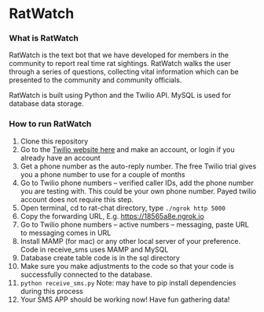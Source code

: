 # RatWatch

### What is RatWatch

RatWatch is the text bot that we have developed for members in the community to report real time rat sightings. RatWatch walks the user through a series of questions, collecting vital information which can be presented to the community and community officials. 

RatWatch is built using Python and the Twilio API. MySQL is used for database data storage.

### How to run RatWatch

1. Clone this repository
2. Go to the [Twilio website here](http://www.twilio.com) and make an account, or login if you already have an account
3. Get a phone number as the auto-reply number. The free Twilio trial gives you a phone number to use for a couple of months
4. Go to Twilio phone numbers – verified caller IDs, add the phone number you are testing with. This could be your own phone number. Payed twilio account does not require this step.
5. Open terminal, cd to rat-chat directory, type `./ngrok http 5000`
6. Copy the forwarding URL, E.g. https://18565a8e.ngrok.io
7. Go to Twilio phone numbers – active numbers – messaging, paste URL to messaging comes in URL
8. Install MAMP (for mac) or any other local server of your preference. Code in receive_sms uses MAMP and MySQL
9. Database create table code is in the sql directory
10. Make sure you make adjustments to the code so that your code is successfully connected to the database.
11. `python receive_sms.py`
Note: may have to pip install dependencies during this process
12. Your SMS APP should be working now! Have fun gathering data!
